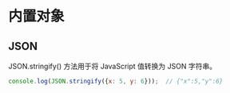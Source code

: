 # 内置对象

## JSON

JSON.stringify() 方法用于将 JavaScript 值转换为 JSON 字符串。

```js
console.log(JSON.stringify({x: 5, y: 6}));  // {"x":5,"y":6}
```